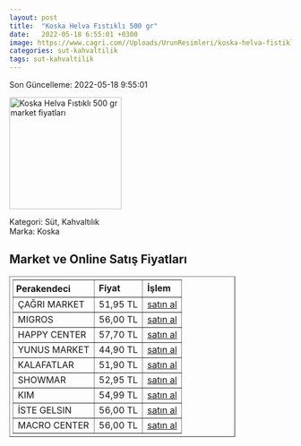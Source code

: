 ```yaml
---
layout: post
title:  "Koska Helva Fıstıklı 500 gr"
date:   2022-05-18 6:55:01 +0300
image: https://www.cagri.com//Uploads/UrunResimleri/koska-helva-fistikli-500-gr-f131.jpg
categories: sut-kahvaltilik
tags: sut-kahvaltilik
---
```


Son Güncelleme: 2022-05-18 9:55:01

<img src="https://www.cagri.com//Uploads/UrunResimleri/koska-helva-fistikli-500-gr-f131.jpg" width="200" alt="Koska Helva Fıstıklı 500 gr market fiyatları" />

Kategori: Süt, Kahvaltılık
<br />
Marka: Koska

<h2>Market ve Online Satış Fiyatları</h2>

<table border="1" style="padding: 5px;width:80%;">
  <tr>
    <td style="padding: 5px;"><strong>Perakendeci</strong></td>
    <td><strong>Fiyat</strong></td>
    <td><strong>İşlem</strong></td>
  </tr>
  <tr>
              <td title="Çağrı Market">ÇAĞRI MARKET</td>
              <td>51,95 TL</td>
              <td><a title="Çağrı Market" target="_blank" href="https://www.cagri.com/koska-helva-fistikli-500-gr">satın al</a></td>
            </tr><tr>
              <td title="Migros">MIGROS</td>
              <td>56,00 TL</td>
              <td><a title="Migros" target="_blank" href="https://www.migros.com.tr/koska-fistikli-helva-paket-500-g-p-6c0856">satın al</a></td>
            </tr><tr>
              <td title="Happy Center">HAPPY CENTER</td>
              <td>57,70 TL</td>
              <td><a title="Happy Center" target="_blank" href="https://www.happycenter.com.tr/Koska_500_Gr_Helva_Antep_Fistikli">satın al</a></td>
            </tr><tr>
              <td title="Yunus Market">YUNUS MARKET</td>
              <td>44,90 TL</td>
              <td><a title="Yunus Market" target="_blank" href="https://www.yunusonline.com/product/koska-helva-fistikli-500-gr/e7b915c5-0166-47cc-bbcc-226f5ccddd3c">satın al</a></td>
            </tr><tr>
              <td title="Kalafatlar">KALAFATLAR</td>
              <td>51,90 TL</td>
              <td><a title="Kalafatlar" target="_blank" href="https://www.kalafatlar.com/urun/koska-fistikli-helva-500-gr">satın al</a></td>
            </tr><tr>
              <td title="Showmar">SHOWMAR</td>
              <td>52,95 TL</td>
              <td><a title="Showmar" target="_blank" href="https://www.showmar.com.tr/urun/koska-helva-fistikli-500gr">satın al</a></td>
            </tr><tr>
              <td title="Kim">KIM</td>
              <td>54,99 TL</td>
              <td><a title="Kim" target="_blank" href="https://www.kimgeldi.com/koska-helva-500-gr-fistikli">satın al</a></td>
            </tr><tr>
              <td title="İste Gelsin">İSTE GELSIN</td>
              <td>56,00 TL</td>
              <td><a title="İste Gelsin" target="_blank" href="https://www.istegelsin.com/urun/koska-fistikli-helva-500-gr_KSK15-AD">satın al</a></td>
            </tr><tr>
              <td title="Macro Center">MACRO CENTER</td>
              <td>56,00 TL</td>
              <td><a title="Macro Center" target="_blank" href="https://www.macrocenter.com.tr/koska-fistikli-helva-paket-500-g-p-6c0856">satın al</a></td>
            </tr>
</table>
